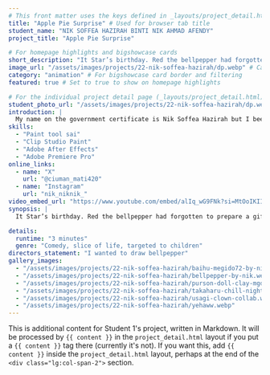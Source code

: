 ```yaml
---
# This front matter uses the keys defined in _layouts/project_detail.html
title: "Apple Pie Surprise" # Used for browser tab title
student_name: "NIK SOFFEA HAZIRAH BINTI NIK AHMAD AFENDY"
project_title: "Apple Pie Surprise"

# For homepage highlights and bigshowcase cards
short_description: "It Star’s birthday. Red the bellpepper had forgotten to prepare a gift for his dear friend. His sister suggested a homemade apple pie. Will this birthday gift turn out fine?"
image_url: "/assets/images/projects/22-nik-soffea-hazirah/dp.webp" # Card image
category: "animation" # For bigshowcase card border and filtering
featured: true # Set to true to show on homepage highlights

# For the individual project detail page (_layouts/project_detail.html)
student_photo_url: "/assets/images/projects/22-nik-soffea-hazirah/dp.webp"
introduction: |
  My name on the government certificate is Nik Soffea Hazirah but I been using Nik and spec as name to go by these days. I like special effects genre, drawings and dolls collecting.
skills:
  - "Paint tool sai"
  - "Clip Studio Paint"
  - "Adobe After Effects"
  - "Adobe Premiere Pro"
online_links:
  - name: "X"
    url: "@ciuman_mati420"
  - name: "Instagram"
    url: "nik_niknik_"
video_embed_url: "https://www.youtube.com/embed/alIq_wG9FNk?si=MtOoIKIImIkR8djl"
synopsis: |
  It Star’s birthday. Red the bellpepper had forgotten to prepare a gift for his dear friend. His sister suggested a homemade apple pie. Will this birthday gift turn out fine?

details:
  runtime: "3 minutes"
  genre: "Comedy, slice of life, targeted to children"
directors_statement: "I wanted to draw bellpepper"
gallery_images:
  - "/assets/images/projects/22-nik-soffea-hazirah/baihu-megido72-by-nik.webp"
  - "/assets/images/projects/22-nik-soffea-hazirah/bellpepper-by-nik.webp"
  - "/assets/images/projects/22-nik-soffea-hazirah/purson-doll-clay-mgd-72-by-nik.webp"
  - "/assets/images/projects/22-nik-soffea-hazirah/takaharu-chill-night.jpg"
  - "/assets/images/projects/22-nik-soffea-hazirah/usagi-clown-collab.webp"
  - "/assets/images/projects/22-nik-soffea-hazirah/yehaww.webp"
---
```

<!-- You can add more content here in Markdown if needed, it will appear after the gallery -->
This is additional content for Student 1's project, written in Markdown.
It will be processed by `{{ content }}` in the `project_detail.html` layout if you put a `{{ content }}` tag there (currently it's not).
If you want this, add `{{ content }}` inside the `project_detail.html` layout, perhaps at the end of the `<div class="lg:col-span-2">` section.